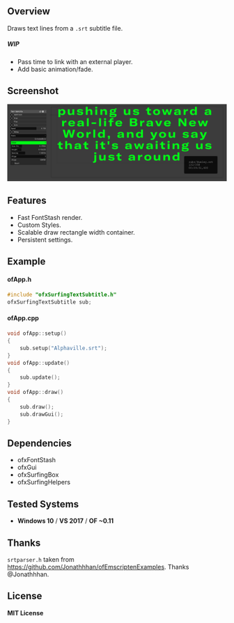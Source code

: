 ## Overview
Draws text lines from a `.srt` subtitle file.

##### WIP
- Pass time to link with an external player.
- Add basic animation/fade.

## Screenshot
![Screenshot](example-Subtitle/Capture.PNG)

## Features
- Fast FontStash render.
- Custom Styles.
- Scalable draw rectangle width container.
- Persistent settings.

## Example
#### ofApp.h
```.cpp
#include "ofxSurfingTextSubtitle.h"
ofxSurfingTextSubtitle sub;
```

#### ofApp.cpp
```.cpp
void ofApp::setup() 
{
	sub.setup("Alphaville.srt");
}
void ofApp::update() 
{
	sub.update();
}
void ofApp::draw() 
{
	sub.draw();
	sub.drawGui();
}
```

## Dependencies
- ofxFontStash
- ofxGui
- ofxSurfingBox
- ofxSurfingHelpers

## Tested Systems
* **Windows 10** / **VS 2017** / **OF ~0.11**

## Thanks
`srtparser.h` taken from https://github.com/Jonathhhan/ofEmscriptenExamples. Thanks @Jonathhhan.

## License
**MIT License**